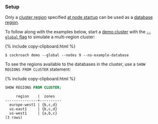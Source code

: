 ### Setup

Only a [cluster region](multiregion-overview.html#cluster-regions) specified [at node startup](cockroach-start.html#locality) can be used as a [database region](multiregion-overview.html#database-regions).

To follow along with the examples below, start a [demo cluster](cockroach-demo.html) with the [`--global` flag](cockroach-demo.html#general) to simulate a multi-region cluster:

{% include copy-clipboard.html %}
~~~ shell
$ cockroach demo --global --nodes 9 --no-example-database
~~~

To see the regions available to the databases in the cluster, use a `SHOW REGIONS FROM CLUSTER` statement:

{% include copy-clipboard.html %}
~~~ sql
SHOW REGIONS FROM CLUSTER;
~~~

~~~
     region    |  zones
---------------+----------
  europe-west1 | {b,c,d}
  us-east1     | {b,c,d}
  us-west1     | {a,b,c}
(3 rows)
~~~
